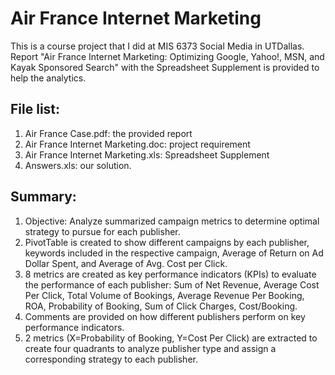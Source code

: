# Air France Internet Marketing
This is a course project that I did at MIS 6373 Social Media in UTDallas.
Report "Air France Internet Marketing: Optimizing Google, Yahoo!, MSN, and Kayak Sponsored Search" 
with the Spreadsheet Supplement is provided to help the analytics.

## File list:
1. Air France Case.pdf: the provided report
2. Air France Internet Marketing.doc: project requirement
3. Air France Internet Marketing.xls: Spreadsheet Supplement
4. Answers.xls: our solution.  

## Summary:
1. Objective: Analyze summarized campaign metrics to determine optimal strategy to pursue for each publisher.    
2. PivotTable is created to show different campaigns by each publisher, keywords included in the respective campaign, Average of Return on Ad Dollar Spent, and Average of Avg. Cost per Click.  
3. 8 metrics are created as key performance indicators (KPIs) to evaluate the performance of each publisher: Sum of Net Revenue, Average Cost Per Click, Total Volume of Bookings, Average Revenue Per Booking, ROA, Probability of Booking, Sum of Click Charges, Cost/Booking.  
4. Comments are provided on how different publishers perform on key performance indicators.  
5. 2 metrics (X=Probability of Booking, Y=Cost Per Click) are extracted to create four quadrants to analyze publisher type and assign a corresponding strategy to each publisher.  
